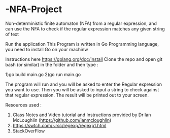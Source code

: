 # -NFA-Project
Non-deterministic finite automaton (NFA) from a regular expression, and can use the NFA to check if the regular expression matches any given string of text

Run the application
This Program is written in Go Programming language, you need to install Go on your machinw 

Instructions here https://golang.org/doc/install
Clone the repo and open git bash (or similar) in the folder and then type :

1)go build main.go
2)go run main.go

The program will run and you will be asked to enter the Regular expression you want to use. Then you will be asked to input a string to check against that regular expression. The result will be printed out to your screen.

Resources used :
1) Class Notes and Video tutorial and Instructions provided by Dr Ian McLoughlin (https://github.com/ianmcloughlin)
2) https://swtch.com/~rsc/regexp/regexp1.html
3) StackOverFlow

